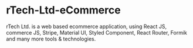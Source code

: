 # rTech-Ltd-eCommerce
rTech Ltd. is a web based ecommerce application, using React JS, commerce JS, Stripe, Material UI, Styled Component, React Router,  Formik and many more tools &amp; technologies.
